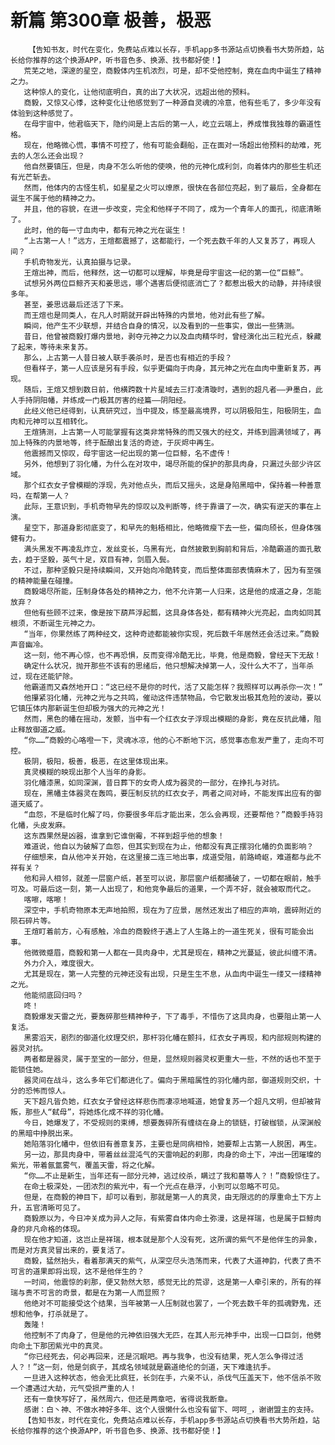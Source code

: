 # 新篇 第300章 极善，极恶
        【告知书友，时代在变化，免费站点难以长存，手机app多书源站点切换看书大势所趋，站长给你推荐的这个换源APP，听书音色多、换源、找书都好使！】
       荒芜之地，深邃的星空，商毅体内生机浓烈，可是，却不受他控制，竟在血肉中诞生了精神之力。
       这种惊人的变化，让他彻底明白，真的出了大状况，远超出他的预料。
       商毅，又惊又心悸，这种变化让他感觉到了一种源自灵魂的冷意，他有些毛了，多少年没有体验到这种感觉了。
       在母宇宙中，他君临天下，隐约间是上古后的第一人，屹立云端上，养成惟我独尊的霸道性格。
       现在，他略微心慌，事情不可控了，他有可能会翻船，正在面对一场超出他预料的劫难，死去的人怎么还会出现？
       他自然要镇压，但是，肉身不怎么听他的使唤，他的元神化成利剑，向着体内的那些生机还有光芒斩去。
       然而，他体内的古怪生机，如星星之火可以燎原，很快在各部位亮起，到了最后，全身都在诞生不属于他的精神之力。
       并且，他的容貌，在进一步改变，完全和他样子不同了，成为一个青年人的面孔，彻底清晰了。
       此时，他的每一寸血肉中，都有元神之光在诞生！
       “上古第一人！”远方，王煊都震撼了，这都能行，一个死去数千年的人又复苏了，再现人间？
       手机奇物发光，认真拍摄与记录。
       王煊出神，而后，他释然，这一切都可以理解，毕竟是母宇宙这一纪的第一位“巨鲸”。
       试想另外两位巨鲸齐天和姜思远，哪个遇害后便彻底消亡了？都惹出极大的动静，并持续很多年。
       甚至，姜思远最后还活了下来。
       而王煊也是同类人，在凡人时期就开辟出特殊的内景地，他对此有些了解。
       瞬间，他产生不少联想，并结合自身的情况，以及看到的一些事实，做出一些猜测。
       昔日，他曾被商毅打爆内景地，剥夺元神之力以及血肉精华时，曾经演化出三粒光点，躲藏了起来，等待未来复苏。
       那么，上古第一人昔日被人联手袭杀时，是否也有相近的手段？
       但看样子，第一人应该是另有手段，似乎更偏向于肉身，其元神之光在血肉中重新复苏，再现。
       随后，王煊又想到数日前，他横跨数十片星域去三打凌清璇时，遇到的超凡者——尹墨白，此人手持阴阳幡，并练成一门极其厉害的经篇——阴阳经。
       此经义他已经得到，认真研究过，当中提及，练至最高境界，可以阴极阳生，阳极阴生，血肉和元神可以互相转化。
       王煊猜测，上古第一人可能掌握有这类非常特殊的而又强大的经文，并练到圆满领域了，再加上特殊的内景地等，终于酝酿出复活的奇迹，于灰烬中再生。
       他震撼而又惊叹，母宇宙这一纪出现的第一位巨鲸，名不虚传！
       另外，他想到了羽化幡，为什么在对攻中，竭尽所能的保护的那具肉身，只漏过头部少许区域。
       那个红衣女子曾模糊的浮现，先对他点头，而后又摇头，这是身陷黑暗中，保持着一种善意吗，在帮第一人？
       此际，王意识到，手机奇物早先的惊叹以及判断等，终于靠谱了一次，确实有逆天的事在上演。
       星空下，那道身影彻底变了，和早先的魁梧相比，他略微瘦下去一些，偏向颀长，但身体强健有力。
       满头黑发不再凌乱炸立，发丝变长，乌黑有光，自然披散到胸前和背后，冷酷霸道的面孔散去，趋于坚毅，英气十足，双目有神，剑眉入鬓。
       不过，那种坚毅只是持续瞬间，又开始向冷酷转变，而后整体面部表情麻木了，因为有至强的精神能量在碰撞。
       商毅竭尽所能，压制身体各处的精神之力，他不允许第一人归来，这是他的成道之身，怎能放弃？
       但他有些顾不过来，像是按下葫芦浮起瓢，这具身体各处，都有精神火光亮起，血肉如同其根须，不断诞生元神之力。
       “当年，你果然练了两种经文，这种奇迹都能被你实现，死后数千年居然还会活过来。”商毅声音幽冷。
       这一刻，他不再心惊，也不再恐惧，反而变得冷酷无比，毕竟，他是商毅，曾经天下无敌！
       确定什么状况，抛开那些不该有的思绪后，他只想解决掉第一人，没什么大不了，当年杀过，现在还能铲除。
       他霸道而又森然地开口：“这已经不是你的时代，活了又能怎样？我照样可以再杀你一次！”
       他攥紧羽化幡，元神之光与之共鸣，催动这件违禁物品，令它散发出极其危险的波动，要以它镇压体内那新诞生但却极为强大的元神之光！
       然而，黑色的幡在摇动，发颤，当中有一个红衣女子浮现出模糊的身影，竟在反抗此幡，阻止释放御道之威。
       “你……”商毅的心咯噔一下，灵魂冰凉，他的心不断地下沉，感觉事态愈发严重了，走向不可控。
       极阴，极阳，极善，极恶，在这里体现出来。
       真灵模糊的映现出那个人当年的身影。
       羽化幡漆黑，如同深渊，昔日葬下的女奇人成为器灵的一部分，在挣扎与对抗。
       现在，黑幡主体器灵在轰鸣，要压制反抗的红衣女子，两者之间对峙，不能发挥出应有的御道天威了。
       “血怨，不是临时化解了吗，你要很多年后才能出来，怎么会再现，还要帮他？”商毅手持羽化幡，头皮发麻。
       这东西果然是凶器，谁拿到它谁倒霉，不祥到超乎他的想象！
       难道说，他自以为破解了血怨，但其实到现在为止，他都没有真正摆羽化幡的负面影响？
       仔细想来，自从他冲关开始，在这里接二连三地出事，成道受阻，前路崎岖，难道都与此不祥有关？
       他和异人相邻，就差一层窗户纸，甚至可以说，那层窗户纸都捅破了，一切都在眼前，触手可及。可最后这一刻，第一人出现了，和他竞争最后的道果，一个弄不好，就会被取而代之。
       喀嚓，喀嚓！
       深空中，手机奇物原本无声地拍照，现在为了应景，居然还发出了相应的声响，震碎附近的陨石碎片等。
       王煊盯着前方，心有感触，冷血的商毅终于遇上了人生路上的一道生死关，很有可能会出事。
       他微微蹙眉，商毅和第一人都在一具肉身中，尤其是现在，精神之光蔓延，彼此纠缠不清。
       外力介入，难度很大。
       尤其是现在，第一人完整的元神还没有出现，只是生生不息，从血肉中诞生一缕又一缕精神之光。
       他能彻底回归吗？
       咚！
       商毅爆发天雷之光，要轰碎那些精神种子，下了毒手，不惜伤了这具肉身，也要阻止第一人复活。
       黑雾滔天，剧烈的御道化纹理交织，那杆羽化幡在颤抖，红衣女子再现，和内部规则构建的器灵对抗。
       两者都是器灵，属于至宝的一部分，但是，显然规则器灵权更重大一些，不然的话也不至于能锁住她。
       器灵间在战斗，这么多年它们都进化了。偏向于黑暗属性的羽化幡内部，御道规则交织，十分的恐怖而惊人。
       天下超凡皆负她，红衣女子曾经这样悲伤而凄凉地喊道，她曾复苏一个超凡文明，但却被背叛，那些人“弑母”，将她炼化成不祥的羽化幡。
       今日，她爆发了，不受规则的束缚，想要轰碎所有缠绕在身上的锁链，打破枷锁，从深渊般的黑暗中挣脱出来。
       她陷落羽化幡中，但依旧有善意复苏，主要也是同病相怜，她要帮上古第一人脱困，再生。
       另一边，那具肉身中，带着丝丝混沌气的天雷响起的刹那，肉身的命土下，冲出一团璀璨的紫光，带着氤氲雾气，覆盖天雷，将之化解。
       “你……不止是新生，当年还有一部分元神，逃过绞杀，瞒过了我和墓等人？！”商毅惊住了。
       在命土极深处，一团浓烈的紫光中，有一个光点在悬浮，小到可以忽略不可见。
       但是，在商毅的神目下，却可以看到，那就是第一人的真灵，由无限远的的厚重命土下方上升，五官清晰可见了。
       商毅原以为，今日冲关成为异人之际，有紫雾自体内命土弥漫，这是祥瑞，也是属于巨鲸肉身的非凡命格的体现。
       现在他才知道，这岂止是祥瑞，根本就是那个人没有死，这所谓的紫气不是他伴生的异象，而是对方真灵冒出来的，要复活了。
       商毅，猛然抬头，看着那满天的紫气，从深空尽头浩荡而来，代表了大道神韵，代表了贵不可言的道果即将出现，这不是他伴生的？
       一时间，他震惊的刹那，便又勃然大怒，感觉无比的荒谬，这是第一人牵引来的，所有的祥瑞与贵不可言的奇景，都是在为第一人而显照？
       他绝对不可能接受这个结果，当年被第一人压制就也罢了，一个死去数千年的孤魂野鬼，还想和他争，打杀就是了。
       轰隆！
       他控制不了肉身了，但是他的元神依旧强大无匹，在其人形元神手中，出现一口巨剑，他劈向命土下那团紫光中的真灵。
       “你已经死去，何必再回来，还是沉眠吧。再与我争，也没有结果，死人怎么争得过活人？！”这一刻，他是剑疯子，其成名领域就是霸道绝伦的剑道，天下难逢抗手。
       一旦进入这种状态，他会无比疯狂，长剑在手，六亲不认，杀伐气压盖天下，他不信杀不败一个遭遇过大劫，元气受损严重的人！
       还有一章快写好了，虽然周六，但还是两章吧，省得说我断章。
       感谢：白丶神、不做水神好多年、这个人很懒什么也没有留下、呵呵_，谢谢盟主的支持。
       【告知书友，时代在变化，免费站点难以长存，手机app多书源站点切换看书大势所趋，站长给你推荐的这个换源APP，听书音色多、换源、找书都好使！】